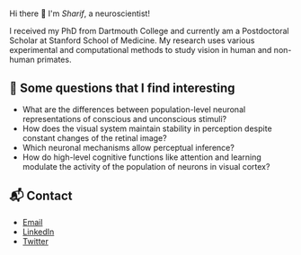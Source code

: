 #

Hi there 👋 I'm *Sharif*, a neuroscientist!

I received my PhD from Dartmouth College and currently am a Postdoctoral Scholar at Stanford School of Medicine. My research uses various experimental and computational methods to study vision in human and non-human primates.

## 🔬 Some questions that I find interesting

- What are the differences between population-level neuronal representations of conscious and unconscious stimuli?
- How does the visual system maintain stability in perception despite constant changes of the retinal image?
- Which neuronal mechanisms allow perceptual inference?
- How do high-level cognitive functions like attention and learning modulate the activity of the population of neurons in visual cortex?

## 📬 Contact

- [Email](mailto:sharif.saleki@gmail.com)
- [LinkedIn](https://www.linkedin.com/in/sharif-saleki/)
- [Twitter](https://x.com/sh4r11f)
